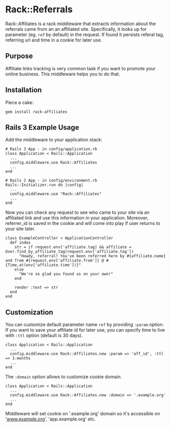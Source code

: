 Rack::Referrals
=============

Rack::Affiliates is a rack middleware that extracts information about the referrals came from an an affiliated site. Specifically, it looks up for parameter (eg. <code>ref</code> by default) in the request. If found it persists referal tag, referring url and time in a cookie for later use.

Purpose
-------

Affiliate links tracking is very common task if you want to promote your online business. This middleware helps you to do that.

Installation
------------

Piece a cake:

    gem install rack-affiliates


Rails 3 Example Usage
---------------------

Add the middleware to your application stack:

    # Rails 3 App - in config/application.rb
    class Application < Rails::Application
      ...
      config.middleware.use Rack::Affiliates
      ...
    end
    
    # Rails 2 App - in config/environment.rb
    Rails::Initializer.run do |config|
      ...
      config.middleware.use "Rack::Affiliates"
      ...
    end

Now you can check any request to see who came to your site via an affiliated link and use this information in your application. Moreover, referrer_id is saved in the cookie and will come into play if user returns to your site later.

    class ExampleController < ApplicationController
      def index
        str = if request.env['affiliate.tag] && affiliate = User.find_by_affiliate_tag(request.env['affiliate.tag'])
          "Howdy, referral! You've been referred here by #{affiliate.name} and from #{request.env['affiliate.from']} @ #{Time.at(env['affiliate.time'])}"
        else
          "We're so glad you found us on your own!"
        end
        
        render :text => str
      end
    end


Customization
-------------

You can customize default parameter name <code>ref</code> by providing <code>:param</code> option.
If you want to save your affiliate id for later use, you can specify time to live with <code>:ttl</code> option (default is 30 days). 

    class Application < Rails::Application
      ...
      config.middleware.use Rack::Affiliates.new :param => 'aff_id', :ttl => 3.months 
      ...
    end

The <code>:domain</code> option allows to customize cookie domain. 

    class Application < Rails::Application
      ...
      config.middleware.use Rack::Affiliates.new :domain => '.example.org'
      ...
    end

Middleware will set cookie on '.example.org' domain so it's accessible on 'www.example.org', 'app.example.org' etc.


